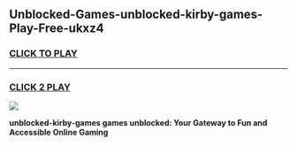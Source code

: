 
## Unblocked-Games-unblocked-kirby-games-Play-Free-ukxz4
<h3>
<a href="https://premium76.site?title=unblocked-kirby-games&ref=18A1">CLICK TO PLAY</a></h3>
<hr>

<h3>
<a href="https://premium76.site?title=unblocked-kirby-games&ref=18A1">CLICK 2 PLAY</a>
  
</h3>

<a href="https://premium76.site?title=unblocked-kirby-games&ref=18A1"><img src="https://clearcache.store/games.png"></a>


**unblocked-kirby-games games unblocked: Your Gateway to Fun and Accessible Online Gaming**
